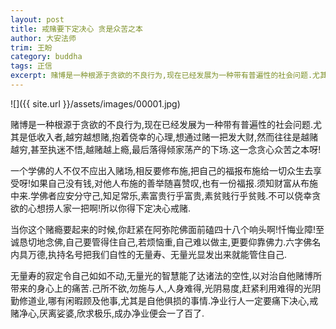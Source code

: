 ```yaml
---
layout: post
title: 戒赌要下定决心 贪是众苦之本
author: 大安法师
trim: 王盼
category: buddha
tags: 正信
excerpt: 赌博是一种根源于贪欲的不良行为,现在已经发展为一种带有普遍性的社会问题.尤其是低收入者,越穷越想赌,抱着侥幸的心理,想通过赌一把发大财,然而往往是越赌越穷,甚至执迷不悟,越赌越上瘾,最后落得倾家荡产的下场.这一念贪心众苦之本呀!
---
```


![]({{ site.url }}/assets/images/00001.jpg)

赌博是一种根源于贪欲的不良行为,现在已经发展为一种带有普遍性的社会问题.尤其是低收入者,越穷越想赌,抱着侥幸的心理,想通过赌一把发大财,然而往往是越赌越穷,甚至执迷不悟,越赌越上瘾,最后落得倾家荡产的下场.这一念贪心众苦之本呀!

一个学佛的人不仅不应出入赌场,相反要修布施,把自己的福报布施给一切众生去享受呀!如果自己没有钱,对他人布施的善举随喜赞叹,也有一份福报.须知财富从布施中来.学佛者应安分守己,知足常乐,素富贵行乎富贵,素贫贱行乎贫贱.不可以侥幸贪欲的心想捞人家一把啊!所以你得下定决心戒赌.

当你这个赌瘾要起来的时候,你赶紧在阿弥陀佛面前磕四十八个响头啊!忏悔业障!至诚恳切地念佛,自己要管得住自己,若烦恼重,自己难以做主,更要仰靠佛力.六字佛名内具万德,执持名号把我们自性的无量寿、无量光显发出来就能管住自己.

无量寿的寂定令自己如如不动,无量光的智慧能了达诸法的空性,以对治自他赌博所带来的身心上的痛苦.己所不欲,勿施与人,人身难得,光阴易度,赶紧利用难得的光阴勤修道业,哪有闲暇顾及他事,尤其是自他俱损的事情.净业行人一定要痛下决心,戒赌净心,厌离娑婆,欣求极乐,成办净业便会一了百了.
